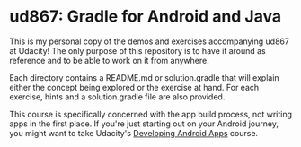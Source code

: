 # ud867: Gradle for Android and Java

This is my personal copy of the demos and exercises accompanying ud867 at Udacity!
The only purpose of this repository is to have it around as reference and to be able to work on it from anywhere.

Each directory contains a README.md or solution.gradle that will explain either
the concept being explored or the exercise at hand. For each exercise, hints
and a solution.gradle file are also provided.

This course is specifically concerned with the app build process, not writing
apps in the first place. If you're just starting out on your Android journey,
you might want to take Udacity's [Developing Android
Apps](https://www.udacity.com/course/ud853) course.
